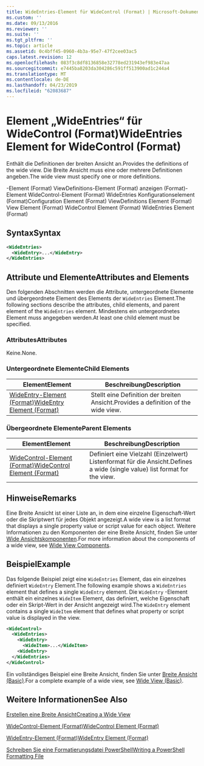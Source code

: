 ```yaml
---
title: WideEntries-Element für WideControl (Format) | Microsoft-Dokumentation
ms.custom: ''
ms.date: 09/13/2016
ms.reviewer: ''
ms.suite: ''
ms.tgt_pltfrm: ''
ms.topic: article
ms.assetid: 0c4bff45-0960-4b3a-95e7-47f2cee03ac5
caps.latest.revision: 12
ms.openlocfilehash: 083f3c8df8136858e32778ed231943ef983e47aa
ms.sourcegitcommit: e7445ba8203da304286c591ff513900ad1c244a4
ms.translationtype: MT
ms.contentlocale: de-DE
ms.lasthandoff: 04/23/2019
ms.locfileid: "62083687"
---
```

# <a name="wideentries-element-for-widecontrol-format"></a><span data-ttu-id="37774-102">Element „WideEntries“ für WideControl (Format)</span><span class="sxs-lookup"><span data-stu-id="37774-102">WideEntries Element for WideControl (Format)</span></span>

<span data-ttu-id="37774-103">Enthält die Definitionen der breiten Ansicht an.</span><span class="sxs-lookup"><span data-stu-id="37774-103">Provides the definitions of the wide view.</span></span> <span data-ttu-id="37774-104">Die Breite Ansicht muss eine oder mehrere Definitionen angeben.</span><span class="sxs-lookup"><span data-stu-id="37774-104">The wide view must specify one or more definitions.</span></span>

<span data-ttu-id="37774-105">-Element (Format) ViewDefinitions-Element (Format) anzeigen (Format)-Element WideControl-Element (Format) WideEntries Konfigurationselement (Format)</span><span class="sxs-lookup"><span data-stu-id="37774-105">Configuration Element (Format) ViewDefinitions Element (Format) View Element (Format) WideControl Element (Format) WideEntries Element (Format)</span></span>

## <a name="syntax"></a><span data-ttu-id="37774-106">Syntax</span><span class="sxs-lookup"><span data-stu-id="37774-106">Syntax</span></span>

```xml
<WideEntries>
  <WideEntry>...</WideEntry>
</WideEntries>

```

## <a name="attributes-and-elements"></a><span data-ttu-id="37774-107">Attribute und Elemente</span><span class="sxs-lookup"><span data-stu-id="37774-107">Attributes and Elements</span></span>

<span data-ttu-id="37774-108">Den folgenden Abschnitten werden die Attribute, untergeordnete Elemente und übergeordnete Element des Elements der `WideEntries` Element.</span><span class="sxs-lookup"><span data-stu-id="37774-108">The following sections describe the attributes, child elements, and parent element of the `WideEntries` element.</span></span> <span data-ttu-id="37774-109">Mindestens ein untergeordnetes Element muss angegeben werden.</span><span class="sxs-lookup"><span data-stu-id="37774-109">At least one child element must be specified.</span></span>

### <a name="attributes"></a><span data-ttu-id="37774-110">Attributes</span><span class="sxs-lookup"><span data-stu-id="37774-110">Attributes</span></span>

<span data-ttu-id="37774-111">Keine.</span><span class="sxs-lookup"><span data-stu-id="37774-111">None.</span></span>

### <a name="child-elements"></a><span data-ttu-id="37774-112">Untergeordnete Elemente</span><span class="sxs-lookup"><span data-stu-id="37774-112">Child Elements</span></span>

|<span data-ttu-id="37774-113">Element</span><span class="sxs-lookup"><span data-stu-id="37774-113">Element</span></span>|<span data-ttu-id="37774-114">Beschreibung</span><span class="sxs-lookup"><span data-stu-id="37774-114">Description</span></span>|
|-------------|-----------------|
|[<span data-ttu-id="37774-115">WideEntry-Element (Format)</span><span class="sxs-lookup"><span data-stu-id="37774-115">WideEntry Element (Format)</span></span>](./wideentry-element-for-widecontrol-format.md)|<span data-ttu-id="37774-116">Stellt eine Definition der breiten Ansicht.</span><span class="sxs-lookup"><span data-stu-id="37774-116">Provides a definition of the wide view.</span></span>|

### <a name="parent-elements"></a><span data-ttu-id="37774-117">Übergeordnete Elemente</span><span class="sxs-lookup"><span data-stu-id="37774-117">Parent Elements</span></span>

|<span data-ttu-id="37774-118">Element</span><span class="sxs-lookup"><span data-stu-id="37774-118">Element</span></span>|<span data-ttu-id="37774-119">Beschreibung</span><span class="sxs-lookup"><span data-stu-id="37774-119">Description</span></span>|
|-------------|-----------------|
|[<span data-ttu-id="37774-120">WideControl-Element (Format)</span><span class="sxs-lookup"><span data-stu-id="37774-120">WideControl Element (Format)</span></span>](./widecontrol-element-format.md)|<span data-ttu-id="37774-121">Definiert eine Vielzahl (Einzelwert) Listenformat für die Ansicht.</span><span class="sxs-lookup"><span data-stu-id="37774-121">Defines a wide (single value) list format for the view.</span></span>|

## <a name="remarks"></a><span data-ttu-id="37774-122">Hinweise</span><span class="sxs-lookup"><span data-stu-id="37774-122">Remarks</span></span>

<span data-ttu-id="37774-123">Eine Breite Ansicht ist einer Liste an, in dem eine einzelne Eigenschaft-Wert oder die Skriptwert für jedes Objekt angezeigt.</span><span class="sxs-lookup"><span data-stu-id="37774-123">A wide view is a list format that displays a single property value or script value for each object.</span></span> <span data-ttu-id="37774-124">Weitere Informationen zu den Komponenten der eine Breite Ansicht, finden Sie unter [Wide Ansichtskomponenten](./creating-a-wide-view.md).</span><span class="sxs-lookup"><span data-stu-id="37774-124">For more information about the components of a wide view, see [Wide View Components](./creating-a-wide-view.md).</span></span>

## <a name="example"></a><span data-ttu-id="37774-125">Beispiel</span><span class="sxs-lookup"><span data-stu-id="37774-125">Example</span></span>

<span data-ttu-id="37774-126">Das folgende Beispiel zeigt eine `WideEntries` Element, das ein einzelnes definiert `WideEntry` Element.</span><span class="sxs-lookup"><span data-stu-id="37774-126">The following example shows a `WideEntries` element that defines a single `WideEntry` element.</span></span> <span data-ttu-id="37774-127">Die `WideEntry` -Element enthält ein einzelnes `WideItem` Element, das definiert, welche Eigenschaft oder ein Skript-Wert in der Ansicht angezeigt wird.</span><span class="sxs-lookup"><span data-stu-id="37774-127">The `WideEntry` element contains a single `WideItem` element that defines what property or script value is displayed in the view.</span></span>

```xml
<WideControl>
  <WideEntries>
    <WideEntry>
      <WideItem>...</WideItem>
    <WideEntry>
  </WideEntries>
</WideControl>
```

<span data-ttu-id="37774-128">Ein vollständiges Beispiel eine Breite Ansicht, finden Sie unter [Breite Ansicht (Basic)](./wide-view-basic.md).</span><span class="sxs-lookup"><span data-stu-id="37774-128">For a complete example of a wide view, see [Wide View (Basic)](./wide-view-basic.md).</span></span>

## <a name="see-also"></a><span data-ttu-id="37774-129">Weitere Informationen</span><span class="sxs-lookup"><span data-stu-id="37774-129">See Also</span></span>

[<span data-ttu-id="37774-130">Erstellen eine Breite Ansicht</span><span class="sxs-lookup"><span data-stu-id="37774-130">Creating a Wide View</span></span>](./creating-a-wide-view.md)

[<span data-ttu-id="37774-131">WideControl-Element (Format)</span><span class="sxs-lookup"><span data-stu-id="37774-131">WideControl Element (Format)</span></span>](./widecontrol-element-format.md)

[<span data-ttu-id="37774-132">WideEntry-Element (Format)</span><span class="sxs-lookup"><span data-stu-id="37774-132">WideEntry Element (Format)</span></span>](./wideentry-element-for-widecontrol-format.md)

[<span data-ttu-id="37774-133">Schreiben Sie eine Formatierungsdatei PowerShell</span><span class="sxs-lookup"><span data-stu-id="37774-133">Writing a PowerShell Formatting File</span></span>](./writing-a-powershell-formatting-file.md)

